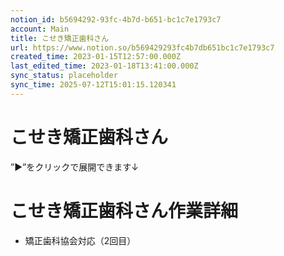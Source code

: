 ```yaml
---
notion_id: b5694292-93fc-4b7d-b651-bc1c7e1793c7
account: Main
title: こせき矯正歯科さん
url: https://www.notion.so/b569429293fc4b7db651bc1c7e1793c7
created_time: 2023-01-15T12:57:00.000Z
last_edited_time: 2023-01-18T13:41:00.000Z
sync_status: placeholder
sync_time: 2025-07-12T15:01:15.120341
---
```

# こせき矯正歯科さん

”▶︎”をクリックで展開できます↓
# こせき矯正歯科さん作業詳細
  - 矯正歯科協会対応（2回目）